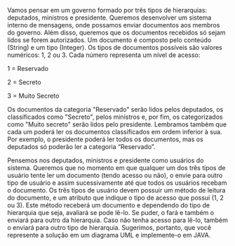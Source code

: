 Vamos pensar em um governo formado por três tipos de hierarquias: deputados, ministros e presidente. Queremos desenvolver um sistema interno de mensagens, onde possamos enviar documentos aos membros do governo. Além disso, queremos que os documentos recebidos só sejam lidos se forem autorizados.
Um documento é composto pelo conteúdo (String) e um tipo (Integer). Os tipos de documentos possíveis são valores numéricos: 1, 2 ou 3. Cada número representa um nível de acesso:

1 = Reservado

2 = Secreto

3 = Muito Secreto

Os documentos da categoria "Reservado" serão lidos pelos deputados, os classificados como "Secreto", pelos ministros e, por fim, os categorizados como "Muito secreto" serão lidos pelo presidente. Lembramos também que cada um poderá ler os documentos classificados em ordem inferior à sua. Por exemplo, o presidente poderá ler todos os documentos, mas os deputados só poderão ler a categoria “Reservado”.

Pensemos nos deputados, ministros e presidente como usuários do sistema. Queremos que no momento em que qualquer um dos três tipos de usuário tente ler um documento (tendo acesso ou não), o envie para outro tipo de usuário e assim sucessivamente até que todos os usuários recebam o documento. Os três tipos de usuário devem possuir um método de leitura do documento, e um atributo que indique o tipo de acesso que possui (1, 2 ou 3). Este método receberá um documento e dependendo do tipo de hierarquia que seja, avaliará se pode lê-lo. Se puder, o fará e também o enviará para outro da hierarquia. Caso não tenha acesso para lê-lo, também o enviará para outro tipo de hierarquia.
Sugerimos, portanto, que você represente a solução em um diagrama UML e implemente-o em JAVA.
